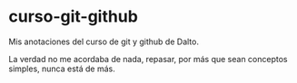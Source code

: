 # curso-git-github
Mis anotaciones del curso de git y github de Dalto.

La verdad no me acordaba de nada, repasar, por más que sean conceptos simples, nunca está de más.
